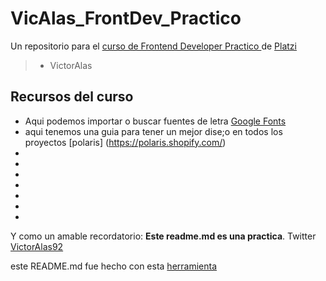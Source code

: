 # VicAlas_FrontDev_Practico
Un repositorio para el [curso de Frontend Developer Practico ](https://platzi.com/cursos/frontend-developer-practico/) de [Platzi](https://platzi.com/Platzi)
> - VictorAlas

## Recursos del curso 
* Aqui podemos importar o buscar fuentes de letra [Google Fonts](https://fonts.google.com/)
* aqui tenemos una guia para tener un mejor dise;o en todos los proyectos [polaris] (https://polaris.shopify.com/)
* 
* 
* 
* 
*  
* 
* 


Y como un amable recordatorio: **Este readme.md es una practica**.
Twitter [VictorAlas92](https://twitter.com/VictorAlas92)

este README.md fue hecho con esta [herramienta](https://pandao.github.io/editor.md/en.html)
